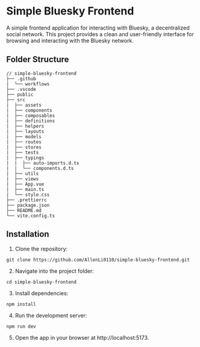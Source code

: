# Simple Bluesky Frontend

A simple frontend application for interacting with Bluesky, a decentralized social network. This project provides a clean and user-friendly interface for browsing and interacting with the Bluesky network.

## Folder Structure

```
// simple-bluesky-frontend
├── .github
|  └── workflows
├── .vscode
├── public
├── src
|  ├── assets
|  ├── components
|  ├── composables
|  ├── definitions
|  ├── helpers
|  ├── layouts
|  ├── models
|  ├── routes
|  ├── stores
|  ├── tests
|  ├── typings
|  |  ├── auto-imports.d.ts
|  |  └── components.d.ts
|  ├── utils
|  ├── views
|  ├── App.vue
|  ├── main.ts
|  └── style.css
├── .prettierrc
├── package.json
├── README.md
└── vite.config.ts
```

## Installation

1. Clone the repository:

```
git clone https://github.com/AllenLi0110/simple-bluesky-frontend.git
```

2. Navigate into the project folder:

```
cd simple-bluesky-frontend
```

3. Install dependencies:

```
npm install
```

4. Run the development server:

```
npm run dev
```

5. Open the app in your browser at http://localhost:5173.
